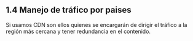 ## 1.4 Manejo de tráfico por paises

Si usamos CDN son ellos quienes se encargarán de dirigir el tráfico a la
región más cercana y tener redundancia en el contenido.

